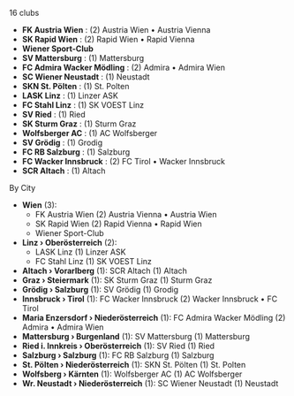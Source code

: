 16 clubs

- **FK Austria Wien** : (2) Austria Wien • Austria Vienna
- **SK Rapid Wien** : (2) Rapid Wien • Rapid Vienna
- **Wiener Sport-Club**
- **SV Mattersburg** : (1) Mattersburg
- **FC Admira Wacker Mödling** : (2) Admira • Admira Wien
- **SC Wiener Neustadt** : (1) Neustadt
- **SKN St. Pölten** : (1) St. Polten
- **LASK Linz** : (1) Linzer ASK
- **FC Stahl Linz** : (1) SK VOEST Linz
- **SV Ried** : (1) Ried
- **SK Sturm Graz** : (1) Sturm Graz
- **Wolfsberger AC** : (1) AC Wolfsberger
- **SV Grödig** : (1) Grodig
- **FC RB Salzburg** : (1) Salzburg
- **FC Wacker Innsbruck** : (2) FC Tirol • Wacker Innsbruck
- **SCR Altach** : (1) Altach




By City

- **Wien** (3): 
  - FK Austria Wien  (2) Austria Vienna • Austria Wien
  - SK Rapid Wien  (2) Rapid Vienna • Rapid Wien
  - Wiener Sport-Club 
- **Linz › Oberösterreich** (2): 
  - LASK Linz  (1) Linzer ASK
  - FC Stahl Linz  (1) SK VOEST Linz
- **Altach › Vorarlberg** (1): SCR Altach  (1) Altach
- **Graz › Steiermark** (1): SK Sturm Graz  (1) Sturm Graz
- **Grödig › Salzburg** (1): SV Grödig  (1) Grodig
- **Innsbruck › Tirol** (1): FC Wacker Innsbruck  (2) Wacker Innsbruck • FC Tirol
- **Maria Enzersdorf › Niederösterreich** (1): FC Admira Wacker Mödling  (2) Admira • Admira Wien
- **Mattersburg › Burgenland** (1): SV Mattersburg  (1) Mattersburg
- **Ried i. Innkreis › Oberösterreich** (1): SV Ried  (1) Ried
- **Salzburg › Salzburg** (1): FC RB Salzburg  (1) Salzburg
- **St. Pölten › Niederösterreich** (1): SKN St. Pölten  (1) St. Polten
- **Wolfsberg › Kärnten** (1): Wolfsberger AC  (1) AC Wolfsberger
- **Wr. Neustadt › Niederösterreich** (1): SC Wiener Neustadt  (1) Neustadt



